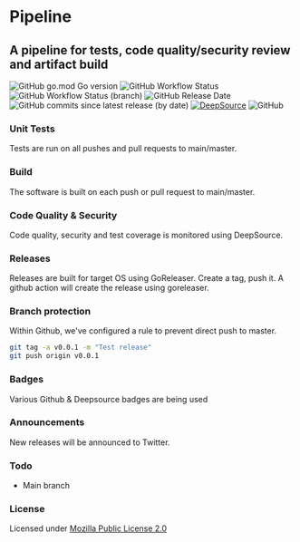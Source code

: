 # Pipeline

## A pipeline for tests, code quality/security review and artifact build

![GitHub go.mod Go version](https://img.shields.io/github/go-mod/go-version/olliephillips/pipeline?style=flat-square)
![GitHub Workflow Status](https://img.shields.io/github/workflow/status/olliephillips/pipeline/Build?style=flat-square)
![GitHub Workflow Status (branch)](https://img.shields.io/github/workflow/status/olliephillips/pipeline/Unit%20Test/master?label=tests&style=flat-square)
![GitHub Release Date](https://img.shields.io/github/release-date/olliephillips/pipeline?style=flat-square)
![GitHub commits since latest release (by date)](https://img.shields.io/github/commits-since/olliephillips/pipeline/latest?style=flat-square)
[![DeepSource](https://deepsource.io/gh/olliephillips/pipeline.svg/?label=active+issues&token=uYY_4Kwjq9MnjT7TzykEyv-J)](https://deepsource.io/gh/olliephillips/pipeline/?ref=repository-badge)
![GitHub](https://img.shields.io/github/license/olliephillips/pipeline?label=license&style=flat-square)

### Unit Tests

Tests are run on all pushes and pull requests to main/master.

### Build

The software is built on each push or pull request to main/master.

### Code Quality & Security

Code quality, security and test coverage is monitored using DeepSource.

### Releases

Releases are built for target OS using GoReleaser. Create a tag, push it. 
A github action will create the release using goreleaser.

### Branch protection

Within Github, we've configured a rule to prevent direct push to master.

```bash
git tag -a v0.0.1 -m "Test release"
git push origin v0.0.1
```

### Badges
Various Github & Deepsource badges are being used

### Announcements
New releases will be announced to Twitter.

### Todo
- Main branch

### License
Licensed under [Mozilla Public License 2.0](LICENSE)
